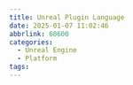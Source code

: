 ```yaml
---
title: Unreal Plugin Language
date: 2025-01-07 11:02:46
abbrlink: 60600
categories:
  - Unreal Engine
  - Platform
tags:
---
```

